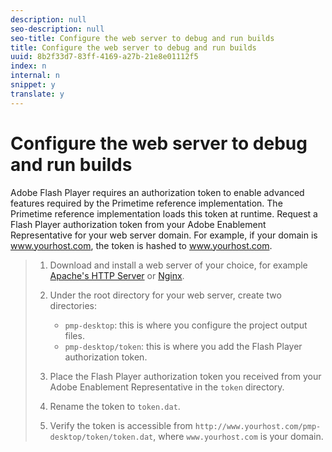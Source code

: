 ```yaml
---
description: null
seo-description: null
seo-title: Configure the web server to debug and run builds
title: Configure the web server to debug and run builds
uuid: 8b2f33d7-83ff-4169-a27b-21e8e01112f5
index: n
internal: n
snippet: y
translate: y
---
```


# Configure the web server to debug and run builds

Adobe Flash Player requires an authorization token to enable advanced features required by the Primetime reference implementation. The Primetime reference implementation loads this token at runtime. Request a Flash Player authorization token from your Adobe Enablement Representative for your web server domain. For example, if your domain is www.yourhost.com, the token is hashed to www.yourhost.com.

>1. Download and install a web server of your choice, for example [Apache's HTTP Server](http://httpd.apache.org/download.cgi) or [Nginx](http://wiki.nginx.org/Install).
>1. Under the root directory for your web server, create two directories:
>    
>    * `pmp-desktop`: this is where you configure the project output files.
>    * `pmp-desktop/token`: this is where you add the Flash Player authorization token.
>    
>1. Place the Flash Player authorization token you received from your Adobe Enablement Representative in the `token` directory.
>1. Rename the token to `token.dat`.
>1. Verify the token is accessible from `http://www.yourhost.com/pmp-desktop/token/token.dat`, where `www.yourhost.com` is your domain.
